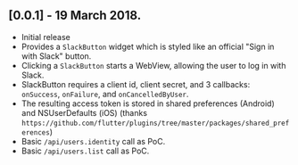 ## [0.0.1] - 19 March 2018.

* Initial release
* Provides a `SlackButton` widget which is styled like an official "Sign in with Slack" button.
* Clicking a `SlackButton` starts a WebView, allowing the user to log in with Slack.
* SlackButton requires a client id, client secret, and 3 callbacks: `onSuccess`, `onFailure`, and `onCancelledByUser`.
* The resulting access token is stored in shared preferences (Android) and NSUserDefaults (iOS) (thanks `https://github.com/flutter/plugins/tree/master/packages/shared_preferences`) 
* Basic `/api/users.identity` call as PoC.
* Basic `/api/users.list` call as PoC.